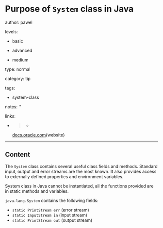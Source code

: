 # Purpose of `System` class in Java
author: pawel

levels:

  - basic

  - advanced

  - medium

type: normal

category: tip

tags:

  - system-class

notes: ''

links:

  - >-
    [docs.oracle.com](http://docs.oracle.com/javase/7/docs/api/java/lang/System.html){website}

---
## Content

The `System` class contains several useful class fields and methods. Standard input, output and error streams are the most known. It also provides access to externally defined properties and environment variables. 

System class in Java cannot be instantiated, all the functions provided are in static methods and variables.

`java.lang.System` contains the following fields:

- `static PrintStream err` (error stream) 
- `static InputStream in` (input stream)
- `static PrintStream out` (output stream)